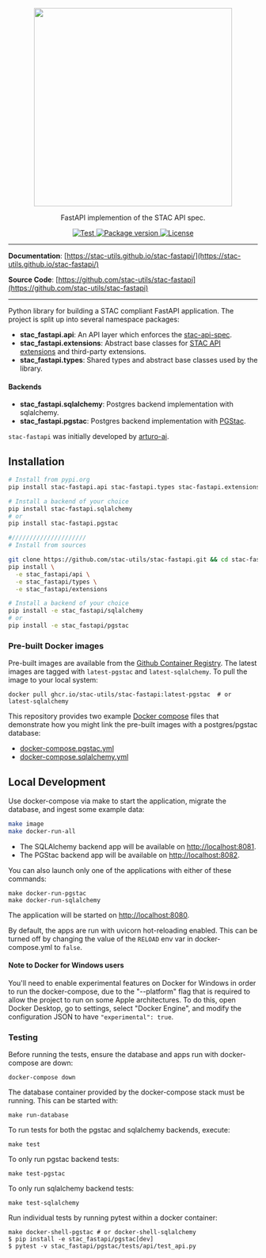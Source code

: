 <p align="center">
  <img src="https://github.com/radiantearth/stac-site/raw/master/images/logo/stac-030-long.png" width=400>
  <p align="center">FastAPI implemention of the STAC API spec.</p>
</p>
<p align="center">
  <a href="https://github.com/stac-utils/stac-fastapi/actions?query=workflow%3Acicd" target="_blank">
      <img src="https://github.com/stac-utils/stac-fastapi/workflows/stac-fastapi/badge.svg" alt="Test">
  </a>
  <a href="https://pypi.org/project/stac-fastapi" target="_blank">
      <img src="https://img.shields.io/pypi/v/stac-fastapi.api?color=%2334D058&label=pypi%20package" alt="Package version">
  </a>
  <a href="https://github.com/stac-utils/stac-fastapi/blob/master/LICENSE" target="_blank">
      <img src="https://img.shields.io/github/license/stac-utils/stac-fastapi.svg" alt="License">
  </a>
</p>

---

**Documentation**: [https://stac-utils.github.io/stac-fastapi/](https://stac-utils.github.io/stac-fastapi/)

**Source Code**: [https://github.com/stac-utils/stac-fastapi](https://github.com/stac-utils/stac-fastapi)

---

Python library for building a STAC compliant FastAPI application.  The project is split up into several namespace
packages:

- **stac_fastapi.api**: An API layer which enforces the [stac-api-spec](https://github.com/radiantearth/stac-api-spec).
- **stac_fastapi.extensions**: Abstract base classes for [STAC API extensions](https://github.com/radiantearth/stac-api-spec/blob/master/extensions.md) and third-party extensions.
- **stac_fastapi.types**: Shared types and abstract base classes used by the library.

#### Backends

- **stac_fastapi.sqlalchemy**: Postgres backend implementation with sqlalchemy.
- **stac_fastapi.pgstac**: Postgres backend implementation with [PGStac](https://github.com/stac-utils/pgstac).

`stac-fastapi` was initially developed by [arturo-ai](https://github.com/arturo-ai).

## Installation

```bash
# Install from pypi.org
pip install stac-fastapi.api stac-fastapi.types stac-fastapi.extensions

# Install a backend of your choice
pip install stac-fastapi.sqlalchemy
# or
pip install stac-fastapi.pgstac

#/////////////////////
# Install from sources

git clone https://github.com/stac-utils/stac-fastapi.git && cd stac-fastapi
pip install \
  -e stac_fastapi/api \
  -e stac_fastapi/types \
  -e stac_fastapi/extensions

# Install a backend of your choice
pip install -e stac_fastapi/sqlalchemy
# or
pip install -e stac_fastapi/pgstac
```

### Pre-built Docker images

Pre-built images are available from the [Github Container Registry](https://github.com/stac-utils/stac-fastapi/pkgs/container/stac-fastapi).
The latest images are tagged with `latest-pgstac` and `latest-sqlalchemy`.
To pull the image to your local system:

```shell
docker pull ghcr.io/stac-utils/stac-fastapi:latest-pgstac  # or latest-sqlalchemy
```

This repository provides two example [Docker compose](https://docs.docker.com/compose/) files that demonstrate how you might link the pre-built images with a postgres/pgstac database:

- [docker-compose.pgstac.yml](./docker/docker-compose.pgstac.yml)
- [docker-compose.sqlalchemy.yml](./docker/docker-compose.sqlalchemy.yml)

## Local Development

Use docker-compose via make to start the application, migrate the database, and ingest some example data:

```bash
make image
make docker-run-all
```

- The SQLAlchemy backend app will be available on <http://localhost:8081>.
- The PGStac backend app will be available on <http://localhost:8082>.

You can also launch only one of the applications with either of these commands:

```shell
make docker-run-pgstac
make docker-run-sqlalchemy
```

The application will be started on <http://localhost:8080>.

By default, the apps are run with uvicorn hot-reloading enabled. This can be turned off by changing the value
of the `RELOAD` env var in docker-compose.yml to `false`.

#### Note to Docker for Windows users

You'll need to enable experimental features on Docker for Windows in order to run the docker-compose,
due to the "--platform" flag that is required to allow the project to run on some Apple architectures.
To do this, open Docker Desktop, go to settings, select "Docker Engine", and modify the configuration
JSON to have `"experimental": true`.

### Testing

Before running the tests, ensure the database and apps run with docker-compose are down:

```shell
docker-compose down
```

The database container provided by the docker-compose stack must be running. This can be started with:

```shell
make run-database
```

To run tests for both the pgstac and sqlalchemy backends, execute:

```shell
make test
```

To only run pgstac backend tests:

```shell
make test-pgstac
```

To only run sqlalchemy backend tests:

```shell
make test-sqlalchemy
```

Run individual tests by running pytest within a docker container:

```shell
make docker-shell-pgstac # or docker-shell-sqlalchemy
$ pip install -e stac_fastapi/pgstac[dev]
$ pytest -v stac_fastapi/pgstac/tests/api/test_api.py 
```
